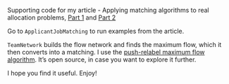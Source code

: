 Supporting code for my article - Applying matching algorithms to real allocation
problems, [Part 1](https://medium.com/@denissudak/applying-matching-algorithms-to-real-allocation-problems-419bd12f7449)
and [Part 2](https://medium.com/@denissudak/applying-matching-algorithms-to-real-allocation-problems-part-2-8088ef69e827)

Go to `ApplicantJobMatching` to run examples from the article.

`TeamNetwork` builds the flow network and finds the maximum flow, which it then converts into a matching. I use
the [push-relabel maximum flow algorithm](https://github.com/denissudak/max-flow).
It’s open source, in case you want to explore it further.

I hope you find it useful. Enjoy!

